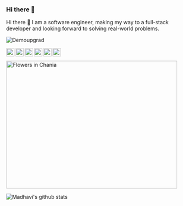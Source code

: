 ### Hi there 👋
Hi there 👋
I am a software engineer, making my way to a full-stack developer and looking forward to solving real-world problems.

<p align="left"> <img src="https://komarev.com/ghpvc/?username=madhavi-kumari&label=Views&color=blue&style=plastic" alt="Demoupgrad" /> </p>

<a href="https://twitter.com/MadhaviRoy1">
  <img align="left" alt="Madhavi's Twitter" width="22px" src="https://cdn.jsdelivr.net/npm/simple-icons@v3/icons/twitter.svg" />
</a>
<a href=" https://www.linkedin.com/in/madhavi-kumari-5629b5152/">
  <img align="left" alt="Madhavi's Linkdein" width="22px" src="https://cdn.jsdelivr.net/npm/simple-icons@v3/icons/linkedin.svg" />
</a>
<a href="https://github.com/madhavi-kumari">
  <img align="left" alt="Madhavi's Github" width="22px" src="https://cdn.jsdelivr.net/npm/simple-icons@v3/icons/github.svg" />
</a>
<a href="https://web.telegram.org/#/im">
  <img align="left" alt="Madhavi's Telegram" width="22px" src="https://cdn.jsdelivr.net/npm/simple-icons@v3/icons/telegram.svg" />
</a>
<a href="https://www.instagram.com/madhavi_roy/">
  <img align="left" alt="Madhavi's Instagram" width="22px" src="https://cdn.jsdelivr.net/npm/simple-icons@v3/icons/instagram.svg" />
</a>
<a href="https://www.facebook.com/madhavi.kumari.319/">
  <img align="left" alt="Madhavi's Facebook" width="22px" src="https://cdn.jsdelivr.net/npm/simple-icons@v3/icons/facebook.svg" />
</a>


<br/>
<br/>

<img src="https://github-readme-stats.vercel.app/api?username=madhavi-kumari&&show_icons=true&title_color=ffffff&icon_color=bb2acf&text_color=daf7dc&bg_color=151515" alt="Flowers in Chania" width="460" height="345">

![Madhavi's github stats](https://github-readme-stats.vercel.app/api?username=madhavi-kumari&show_icons=true&theme=radical)




